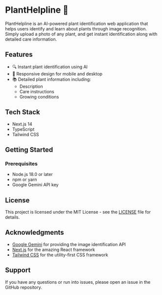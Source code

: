 # PlantHelpline 🌿

PlantHelpline is an AI-powered plant identification web application that helps users identify and learn about plants through image recognition. Simply upload a photo of any plant, and get instant identification along with detailed care information.

## Features

- 🔍 Instant plant identification using AI
- 📱 Responsive design for mobile and desktop
- 📚 Detailed plant information including:
  - Description
  - Care instructions
  - Growing conditions

## Tech Stack

- Next.js 14
- TypeScript
- Tailwind CSS

## Getting Started

### Prerequisites

- Node.js 18.0 or later
- npm or yarn
- Google Gemini API key

## License

This project is licensed under the MIT License - see the [LICENSE](LICENSE) file for details.

## Acknowledgments

- [Google Gemini](https://ai.google.dev/) for providing the image identification API
- [Next.js](https://nextjs.org) for the amazing React framework
- [Tailwind CSS](https://tailwindcss.com) for the utility-first CSS framework

## Support

If you have any questions or run into issues, please open an issue in the GitHub repository.